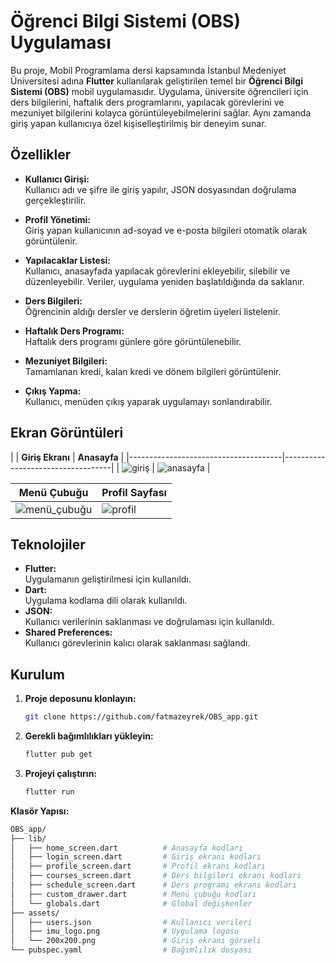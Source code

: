# Öğrenci Bilgi Sistemi (OBS) Uygulaması

Bu proje, Mobil Programlama dersi kapsamında İstanbul Medeniyet Üniversitesi adına **Flutter** kullanılarak geliştirilen temel bir **Öğrenci Bilgi Sistemi (OBS)** mobil uygulamasıdır. Uygulama, üniversite öğrencileri için ders bilgilerini, haftalık ders programlarını, yapılacak görevlerini ve mezuniyet bilgilerini kolayca görüntüleyebilmelerini sağlar. Aynı zamanda giriş yapan kullanıcıya özel kişiselleştirilmiş bir deneyim sunar.

## Özellikler

- **Kullanıcı Girişi:**  
  Kullanıcı adı ve şifre ile giriş yapılır, JSON dosyasından doğrulama gerçekleştirilir.
  
- **Profil Yönetimi:**  
  Giriş yapan kullanıcının ad-soyad ve e-posta bilgileri otomatik olarak görüntülenir.
  
- **Yapılacaklar Listesi:**  
  Kullanıcı, anasayfada yapılacak görevlerini ekleyebilir, silebilir ve düzenleyebilir. Veriler, uygulama yeniden başlatıldığında da saklanır.
  
- **Ders Bilgileri:**  
  Öğrencinin aldığı dersler ve derslerin öğretim üyeleri listelenir.
  
- **Haftalık Ders Programı:**  
  Haftalık ders programı günlere göre görüntülenebilir.
  
- **Mezuniyet Bilgileri:**  
  Tamamlanan kredi, kalan kredi ve dönem bilgileri görüntülenir.
  
- **Çıkış Yapma:**  
  Kullanıcı, menüden çıkış yaparak uygulamayı sonlandırabilir.

## Ekran Görüntüleri
  |
| **Giriş Ekranı**                     | **Anasayfa**                       |
|--------------------------------------|-----------------------------------|
|  ![giriş](https://github.com/user-attachments/assets/2cca1697-24e9-45ed-8e2c-9fdb7453658f) | ![anasayfa](https://github.com/user-attachments/assets/f93571da-7218-468c-af8b-fc7a82f47e8f) |

| **Menü Çubuğu**                   | **Profil Sayfası**                 |
|--------------------------------------|-----------------------------------|
|  ![menü_çubuğu](https://github.com/user-attachments/assets/6937e911-02e3-425f-9c1e-0d251a0fc25d) |  ![profil](https://github.com/user-attachments/assets/1d0177f2-42eb-4a7d-887e-0b3db0a14d49) | 
## Teknolojiler

- **Flutter:**  
  Uygulamanın geliştirilmesi için kullanıldı.
- **Dart:**  
  Uygulama kodlama dili olarak kullanıldı.
- **JSON:**  
  Kullanıcı verilerinin saklanması ve doğrulaması için kullanıldı.
- **Shared Preferences:**  
  Kullanıcı görevlerinin kalıcı olarak saklanması sağlandı.

## Kurulum

1. **Proje deposunu klonlayın:**

   ```bash
   git clone https://github.com/fatmazeyrek/OBS_app.git

2. **Gerekli bağımlılıkları yükleyin:**
   ```bash
   flutter pub get

3. **Projeyi çalıştırın:**
   ```bash
   flutter run
**Klasör Yapısı:**
   ```bash
OBS_app/
├── lib/
│   ├── home_screen.dart          # Anasayfa kodları
│   ├── login_screen.dart         # Giriş ekranı kodları
│   ├── profile_screen.dart       # Profil ekranı kodları
│   ├── courses_screen.dart       # Ders bilgileri ekranı kodları
│   ├── schedule_screen.dart      # Ders programı ekranı kodları
│   ├── custom_drawer.dart        # Menü çubuğu kodları
│   └── globals.dart              # Global değişkenler
├── assets/
│   ├── users.json                # Kullanıcı verileri
│   ├── imu_logo.png              # Uygulama logosu
│   └── 200x200.png               # Giriş ekranı görseli
└── pubspec.yaml                  # Bağımlılık dosyası
